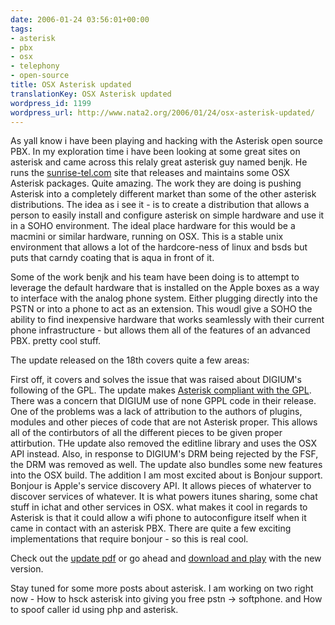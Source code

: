 ```yaml
---
date: 2006-01-24 03:56:01+00:00
tags:
- asterisk
- pbx
- osx
- telephony
- open-source
title: OSX Asterisk updated
translationKey: OSX Asterisk updated
wordpress_id: 1199
wordpress_url: http://www.nata2.org/2006/01/24/osx-asterisk-updated/
---
```


As yall know i have been playing and hacking with the Asterisk open source PBX. In my exploration time i have been looking at some great sites on asterisk and came across this relaly great asterisk guy named benjk. He runs the <a href="http://www.sunrise-tel.com/">sunrise-tel.com</a> site that releases and maintains some OSX Asterisk packages. Quite amazing. The work they are doing is pushing Asterisk into a completely different market than some of the other asterisk distributions. The idea as i see it - is to create a distribution that allows a person to easily install and configure asterisk on simple hardware and use it in a SOHO environment. The ideal place hardware for this would be a macmini or similar hardware, running on OSX. This is a stable unix environment that allows a lot of the hardcore-ness of linux and bsds but puts that carndy coating that is aqua in front of it.

Some of the work benjk and his team have been doing is to attempt to leverage the default hardware that is installed on the Apple boxes as a way to interface with the analog phone system. Either plugging directly into the PSTN or into a phone to act as an extension. This woudl give a SOHO the ability to find inexpensive hardware that works seamlessly with their current phone infrastructure - but allows them all of the features of an advanced PBX. pretty cool stuff.

The update released on the 18th covers quite a few areas:

First off, it covers and solves the issue that was raised about DIGIUM's following of the GPL. The update makes <a href="http://www.voip-info.org/wiki/view/Asterisk+GPL+Compliance">Asterisk compliant with the GPL</a>. There was a concern that DIGIUM use of none GPPL code in their release. One of the problems was a lack of attribution to the authors of plugins, modules and other pieces of code that are not Asterisk proper. This allows all of the contirbutors of all the different pieces to be given proper attirbution. THe update also removed the editline library and uses the OSX API instead. Also, in response to DIGIUM's DRM being rejected by the FSF, the DRM was removed as well.
The update also bundles some new features into the OSX build.  The addition I am most excited about is Bonjour support. Bonjour is  Apple's service discovery API. It allows pieces of whaterver to discover services of whatever. It is what powers itunes sharing, some chat stuff in ichat and other services in OSX. what makes it cool in regards to Asterisk is that it could allow a wifi phone to autoconfigure itself when it came in contact with an asterisk PBX. There are quite a few exciting implementations that require bonjour - so this is real cool.

Check out the <a href="http://www.sunrise-tel.com/downloads/AsteriskUpdate-2006-01-18-ReadMe.pdf">update pdf</a>  or go ahead and <a href="http://www.sunrise-tel.com/">download and play</a> with the new version.

Stay tuned for some more posts about asterisk. I am working on two right now - How to hsck asterisk into giving you free pstn -> softphone. and How to spoof caller id using php and asterisk.
